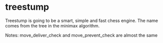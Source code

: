 # treestump
Treestump is going to be a smart, simple and fast chess engine. The name comes from the tree in the minimax algorithm.

Notes:
move_deliver_check and move_prevent_check are almost the same

